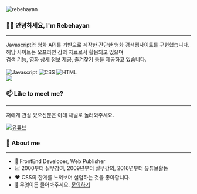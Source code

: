 <img src="https://movie-js-nine.vercel.app/images/animation.svg" alt="rebehayan" />

### 🙏🏻 안녕하세요, I'm Rebehayan
---
Javascript와 영화 API를 기반으로 제작한 간단한 영화 검색웹사이트를 구현했습니다.<br>
해당 사이트는 오프라인 강의 자료로서 활용되고 있으며<br>
검색 기능, 영화 상세 정보 제공, 즐겨찾기 등을 제공하고 있습니다.<br>
<br>
![Javascript](https://img.shields.io/badge/JavaScript-F7DF1E?style=for-the-badge&logo=JavaScript&logoColor=white)
![CSS](https://img.shields.io/badge/CSS3-1572B6?style=for-the-badge&logo=css3&logoColor=white)
![HTML](https://img.shields.io/badge/HTML5-E34F26?style=for-the-badge&logo=html5&logoColor=white)
<br>
![](https://github-readme-stats.vercel.app/api/top-langs/?username=rebehayan)




### 📫 Like to meet me?
---
저에게 관심 있으신분은 아래 채널로 놀러와주세요.

[![유튜브](https://img.shields.io/badge/YouTube-FF0000?style=for-the-badge&logo=youtube&logoColor=white)](https://youtube.com/@rebehayan?si=q5X43ej36NmC2EoU)


### 🤔 About me
---
- 💼 FrontEnd Developer, Web Publisher
- 📈 2000부터 실무참여, 2009년부터 실무강의, 2016년부터 유튜브활동 
- ❤️ CSS의 한계를 느껴보며 실험하는 것을 좋아합니다.
- 💬 무엇이든 물어봐주세요. [문의하기](http://pf.kakao.com/_xmxhxdcC/chat)
